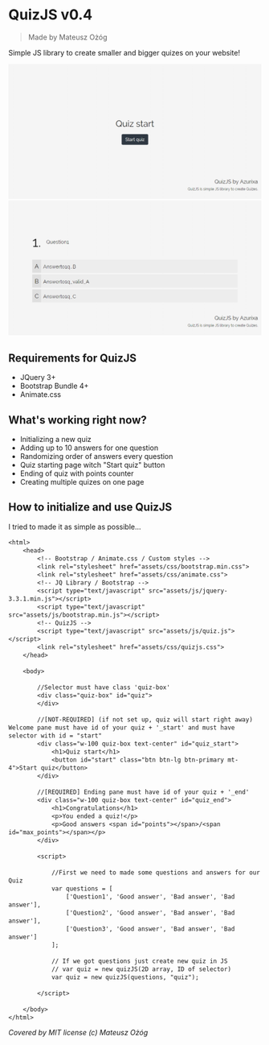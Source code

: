 # QuizJS v0.4
> Made by Mateusz Ożóg

Simple JS library to create smaller and bigger quizes on your website!

![Preview Main](https://raw.githubusercontent.com/Azurixa/QuizJS/master/preview2.png)
![Preview Question](https://raw.githubusercontent.com/Azurixa/QuizJS/master/preview.png)

## Requirements for QuizJS
- JQuery 3+
- Bootstrap Bundle 4+
- Animate.css

## What's working right now?
- Initializing a new quiz
- Adding up to 10 answers for one question
- Randomizing order of answers every question
- Quiz starting page witch "Start quiz" button
- Ending of quiz with points counter
- Creating multiple quizes on one page

## How to initialize and use QuizJS

I tried to made it as simple as possible...

```
<html>
    <head>
        <!-- Bootstrap / Animate.css / Custom styles -->
        <link rel="stylesheet" href="assets/css/bootstrap.min.css">
        <link rel="stylesheet" href="assets/css/animate.css">
        <!-- JQ Library / Bootstrap -->
        <script type="text/javascript" src="assets/js/jquery-3.3.1.min.js"></script>
        <script type="text/javascript" src="assets/js/bootstrap.min.js"></script>
        <!-- QuizJS -->
        <script type="text/javascript" src="assets/js/quiz.js"></script>
        <link rel="stylesheet" href="assets/css/quizjs.css">
    </head>

    <body>

        //Selector must have class 'quiz-box'
        <div class="quiz-box" id="quiz">
        </div>

        //[NOT-REQUIRED] (if not set up, quiz will start right away) Welcome pane must have id of your quiz + '_start' and must have selector with id = "start"
        <div class="w-100 quiz-box text-center" id="quiz_start">
            <h1>Quiz start</h1>
            <button id="start" class="btn btn-lg btn-primary mt-4">Start quiz</button>
        </div>

        //[REQUIRED] Ending pane must have id of your quiz + '_end'
        <div class="w-100 quiz-box text-center" id="quiz_end">
            <h1>Congratulations</h1>
            <p>You ended a quiz!</p>
            <p>Good answers <span id="points"></span>/<span id="max_points"></span></p>
        </div>

        <script>

            //First we need to made some questions and answers for our Quiz
            var questions = [
                ['Question1', 'Good answer', 'Bad answer', 'Bad answer'],
                ['Question2', 'Good answer', 'Bad answer', 'Bad answer'],
                ['Question3', 'Good answer', 'Bad answer', 'Bad answer']
            ];

            // If we got questions just create new quiz in JS
            // var quiz = new quizJS(2D array, ID of selector)
            var quiz = new quizJS(questions, "quiz");

        </script>

    </body>
</html>
```

*Covered by MIT license (c) Mateusz Ożóg*
